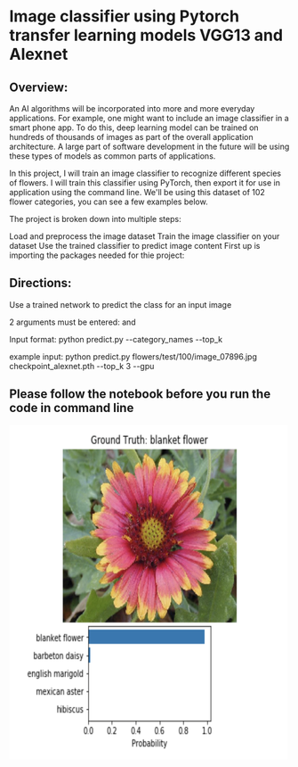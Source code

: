 # Image classifier using Pytorch transfer learning models VGG13 and Alexnet # 

## Overview:

An AI algorithms will be incorporated into more and more everyday applications. For example, one might want to include an image classifier in a smart phone app. To do this, deep learning model can be trained on hundreds of thousands of images as part of the overall application architecture. A large part of software development in the future will be using these types of models as common parts of applications.

In this project, I will train an image classifier to recognize different species of flowers. I will train this classifier using PyTorch, then export it for use in application using the command line. We'll be using this dataset of 102 flower categories, you can see a few examples below.

The project is broken down into multiple steps:

Load and preprocess the image dataset
Train the image classifier on your dataset
Use the trained classifier to predict image content
First up is importing the packages needed for thie project:

## Directions: 

Use a trained network to predict the class for an input image

2 arguments must be entered: <path to the image> and <path to the trained model>

Input format:
python predict.py <path to image> <path to model> --category_names <dictionary> --top_k <int>

example input: python predict.py flowers/test/100/image_07896.jpg  checkpoint_alexnet.pth --top_k 3 --gpu
  
## Please follow the notebook before you run the code in command line

<img src = "prediction.png" width="500" height="600" >

